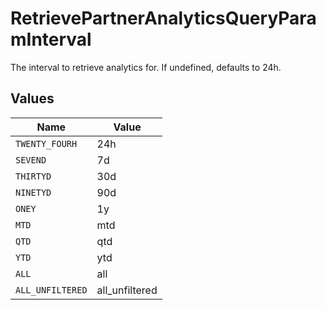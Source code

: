 # RetrievePartnerAnalyticsQueryParamInterval

The interval to retrieve analytics for. If undefined, defaults to 24h.


## Values

| Name             | Value            |
| ---------------- | ---------------- |
| `TWENTY_FOURH`   | 24h              |
| `SEVEND`         | 7d               |
| `THIRTYD`        | 30d              |
| `NINETYD`        | 90d              |
| `ONEY`           | 1y               |
| `MTD`            | mtd              |
| `QTD`            | qtd              |
| `YTD`            | ytd              |
| `ALL`            | all              |
| `ALL_UNFILTERED` | all_unfiltered   |